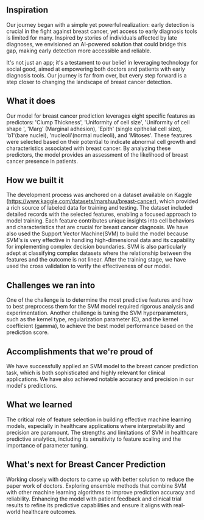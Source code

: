 ## Inspiration
Our journey began with a simple yet powerful realization: early detection is crucial in the fight against breast cancer, yet access to early diagnosis tools is limited for many. Inspired by stories of individuals affected by late diagnoses, we envisioned an AI-powered solution that could bridge this gap, making early detection more accessible and reliable.

It's not just an app; it's a testament to our belief in leveraging technology for social good, aimed at empowering both doctors and patients with early diagnosis tools. Our journey is far from over, but every step forward is a step closer to changing the landscape of breast cancer detection.

## What it does
Our model for breast cancer prediction leverages eight specific features as predictors: 'Clump Thickness', 'Uniformity of cell size', 'Uniformity of cell shape
',  'Marg' (Marginal adhesion), 'Epith' (single epithelial cell size), 'b1'(bare nuclei), 'nucleoli'(normal nucleoli), and 'Mitoses'. These features were selected based on their potential to indicate abnormal cell growth and characteristics associated with breast cancer. By analyzing these predictors, the model provides an assessment of the likelihood of breast cancer presence in patients. 

## How we built it
The development process was anchored on a dataset available on Kaggle (https://www.kaggle.com/datasets/marshuu/breast-cancer), which provided a rich source of labeled data for training and testing. The dataset included detailed records with the selected features, enabling a focused approach to model training. Each feature contributes unique insights into cell behaviors and characteristics that are crucial for breast cancer diagnosis. We have also used the Support Vector Machine(SVM) to build the model because SVM's is very effective in handling high-dimensional data and its capability for implementing complex decision boundaries. SVM is also particularly adept at classifying complex datasets where the relationship between the features and the outcome is not linear. After the training stage, we have used the cross validation to verify the effectiveness of our model. 

## Challenges we ran into
One of the challenge is to determine the most predictive features and how to best preprocess them for the SVM model required rigorous analysis and experimentation. Another challenge is tuning the SVM hyperparameters, such as the kernel type, regularization parameter (C), and the kernel coefficient (gamma), to achieve the best model performance based on the prediction score.

## Accomplishments that we're proud of
We have successfully applied an SVM model to the breast cancer prediction task, which is both sophisticated and highly relevant for clinical applications. We have also achieved notable accuracy and precision in our model's predictions.

## What we learned
The critical role of feature selection in building effective machine learning models, especially in healthcare applications where interpretability and precision are paramount.
The strengths and limitations of SVM in healthcare predictive analytics, including its sensitivity to feature scaling and the importance of parameter tuning.

## What's next for Breast Cancer Prediction
Working closely with doctors to came up with better solution to reduce the paper work of doctors.
Exploring ensemble methods that combine SVM with other machine learning algorithms to improve prediction accuracy and reliability. Enhancing the model with patient feedback and clinical trial results to refine its predictive capabilities and ensure it aligns with real-world healthcare outcomes.
